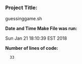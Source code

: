 ### Project Title:
guessinggame.sh

**Date and Time Make File was run:**

Sun Jan 21 18:10:39 EST 2018
 
 
**Number of lines of code:**

      33
